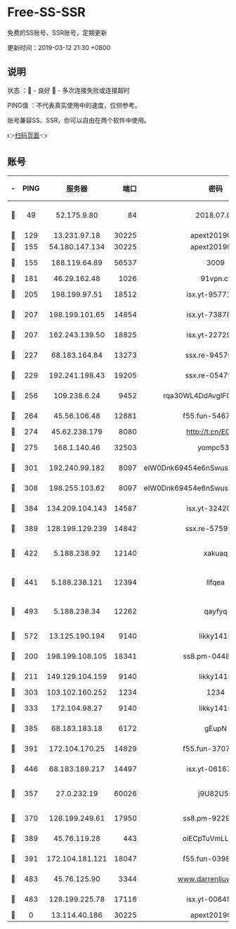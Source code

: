 # Free-SS-SSR

免费的SS账号、SSR账号，定期更新

更新时间：2019-03-12 21:30 +0800

## 说明

状态     ：🙂 - 良好 🙁 - 多次连接失败或连接超时

PING值   ：不代表真实使用中的速度，仅供参考。

账号兼容SS、SSR，你可以自由在两个软件中使用。

👉[扫码页面](https://liesauer.github.io/Free-SS-SSR/)👈

## 账号

|-|PING|服务器|端口|密码|加密方式|区域|
|:----:|:----:|:-----:|-----:|:----:|:----:|:----:|
|🙂|49|52.175.9.80|84|2018.07.07|chacha20-ietf-poly1305|HK|
|🙂|129|13.231.97.18|30225|apext2019006|chacha20|JP|
|🙂|155|54.180.147.134|30225|apext2019006|chacha20|KR|
|🙂|155|188.119.64.89|56537|3009|aes-256-cfb|RU|
|🙂|181|46.29.162.48|1026|91vpn.cf|rc4-md5|RU|
|🙂|205|198.199.97.51|18512|isx.yt-95771540|aes-256-cfb|US|
|🙂|207|198.199.101.65|14854|isx.yt-73878638|aes-256-cfb|US|
|🙂|207|162.243.139.50|18825|isx.yt-22729980|aes-256-cfb|US|
|🙂|227|68.183.164.84|13273|ssx.re-94570018|aes-256-cfb|US|
|🙂|229|192.241.198.43|19205|ssx.re-05479677|aes-256-cfb|US|
|🙂|256|109.238.6.24|9452|rqa30WL4DdAvgIFG6Fs3znzTa|aes-256-cfb|FR|
|🙂|264|45.56.106.48|12881|f55.fun-54673265|aes-256-cfb|US|
|🙂|274|45.62.238.179|8080|http://t.cn/EGJIyrl|rc4-md5|CA|
|🙂|275|168.1.140.46|32503|yompc535|aes-256-cfb|AU|
|🙂|301|192.240.99.182|8097|eIW0Dnk69454e6nSwuspv9DmS201tQ0D|aes-256-cfb|US|
|🙂|308|198.255.103.62|8097|eIW0Dnk69454e6nSwuspv9DmS201tQ0D|aes-256-cfb|US|
|🙂|384|134.209.104.143|14587|isx.yt-32420603|aes-256-cfb|SG|
|🙂|389|128.199.129.239|14842|ssx.re-57595800|aes-256-cfb|SG|
|🙂|422|5.188.238.92|12140|xakuaq|chacha20-ietf-poly1305|BR|
|🙂|441|5.188.238.121|12394|llfqea|chacha20-ietf-poly1305|BR|
|🙂|493|5.188.238.34|12262|qayfyq|chacha20-ietf-poly1305|BR|
|🙂|572|13.125.190.194|9140|likky1415|aes-256-cfb|KR|
|🙂|200|198.199.108.105|18341|ss8.pm-04487647|aes-256-cfb|US|
|🙂|211|149.129.104.159|9140|likky1415|aes-256-cfb|HK|
|🙂|303|103.102.160.252|1234|1234|rc4-md5|JP|
|🙂|333|172.104.98.27|9140|likky1415|aes-256-cfb|JP|
|🙂|385|68.183.183.18|6172|gEupN|aes-256-cfb|SG|
|🙂|391|172.104.170.25|14829|f55.fun-37079700|aes-256-cfb|SG|
|🙂|446|68.183.189.217|14497|isx.yt-06167002|aes-256-cfb|SG|
|🙁|357|27.0.232.19|60026|j9U82U53|xchacha20-ietf-poly1305|HK|
|🙁|370|128.199.249.61|17950|ss8.pm-92296749|aes-256-cfb|SG|
|🙁|389|45.76.119.28|443|oiECpTuVmLLxk4Ts|aes-256-cfb|AU|
|🙁|391|172.104.181.121|18047|f55.fun-03984569|aes-256-cfb|SG|
|🙁|483|45.76.125.90|3344|www.darrenliuwei.com|aes-256-cfb|AU|
|🙁|483|128.199.225.78|17116|isx.yt-00649324|aes-256-cfb|SG|
|🙁|0|13.114.40.186|30225|apext2019006|chacha20|JP|
